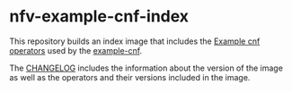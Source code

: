 # nfv-example-cnf-index

This repository builds an index image that includes the [Example cnf operators](https://github.com/openshift-kni/example-cnf) used by the [example-cnf](https://github.com/rh-nfv-int/nfv-example-cnf-deploy).

The [CHANGELOG](./CHANGELOG.md) includes the information about the version of the image as well as the operators and their versions included in the image.
